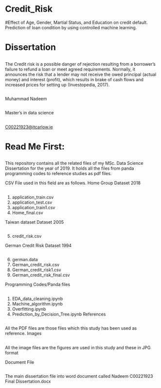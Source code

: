 # Credit_Risk
#Effect of Age, Gender, Martial Status, and Education on credit default. Prediction of loan condition by using controlled machine learning.
##
# Dissertation
##
The Credit risk is a possible danger of rejection resulting from a borrower’s failure to refund a loan or meet agreed requirements. Normally, it announces the risk that a lender may not receive the owed principal (actual money) and interest (profit), which results in brake of cash flows and increased prices for setting up (Investopedia, 2017). 
##
Muhammad Nadeem
##
Master’s in data science
##
C00221923@itcarlow.ie
##
# Read Me First:
##
This repository contains all the related files of my MSc. Data Science Dissertation for the year of 2019. It holds all the files from panda programming codes to reference studies as pdf files.

CSV File used in this field are as follows.
 Home Group Dataset 2018
 ##
1)	application_train.csv
2)	application_test.csv
3)	application_train1.csv
4)	Home_final.csv

Taiwan dataset Dataset 2005
##
5)	credit_risk.csv

German Credit Risk Dataset 1994
##
6)	german.data
7)	German_credit_risk.csv
8)	German_credit_risk1.csv
9)	German_credit_risk_final.csv

Programming Codes/Panda files
##
1)	EDA_data_cleaning.ipynb
2)	Machine_algorithm.ipynb
3)	Overfitting.ipynb
4)	Prediction_by_Decision_Tree.ipynb
References 
##
All the PDF files are those files which this study has been used as reference.
Images
##
All the image files are the figures are used in this study and these in JPG format

Document File
##
The main dissertation file into word document called Nadeem C00221923 Final Dissertation.docx
